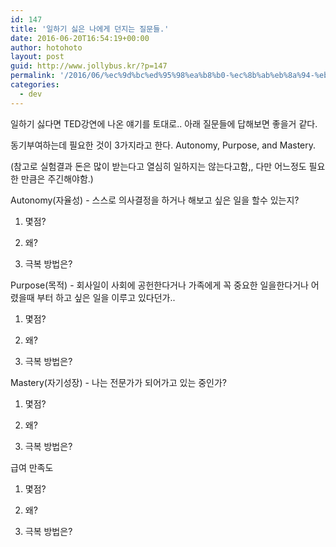 ```yaml
---
id: 147
title: '일하기 싫은 나에게 던지는 질문들.'
date: 2016-06-20T16:54:19+00:00
author: hotohoto
layout: post
guid: http://www.jollybus.kr/?p=147
permalink: '/2016/06/%ec%9d%bc%ed%95%98%ea%b8%b0-%ec%8b%ab%eb%8a%94-%eb%82%98%ec%97%90%ea%b2%8c-%eb%8d%98%ec%a7%80%eb%8a%94-%ec%a7%88%eb%ac%b8/'
categories:
  - dev
---
```

일하기 싫다면 TED강연에 나온 얘기를 토대로.. 아래 질문들에 답해보면 좋을거 같다.

동기부여하는데 필요한 것이 3가지라고 한다. Autonomy, Purpose, and Mastery.

(참고로 실험결과 돈은 많이 받는다고 열심히 일하지는 않는다고함,, 다만 어느정도 필요한 만큼은 주긴해야함.)

Autonomy(자율성) - 스스로 의사결정을 하거나 해보고 싶은 일을 할수 있는지?

1. 몇점?

2. 왜?

3. 극복 방법은?

Purpose(목적) - 회사일이 사회에 공헌한다거나 가족에게 꼭 중요한 일을한다거나 어렸을때 부터 하고 싶은 일을 이루고 있다던가..

1. 몇점?

2. 왜?

3. 극복 방법은?

Mastery(자기성장) - 나는 전문가가 되어가고 있는 중인가?

1. 몇점?

2. 왜?

3. 극복 방법은?

급여 만족도

1. 몇점?

2. 왜?

3. 극복 방법은?

